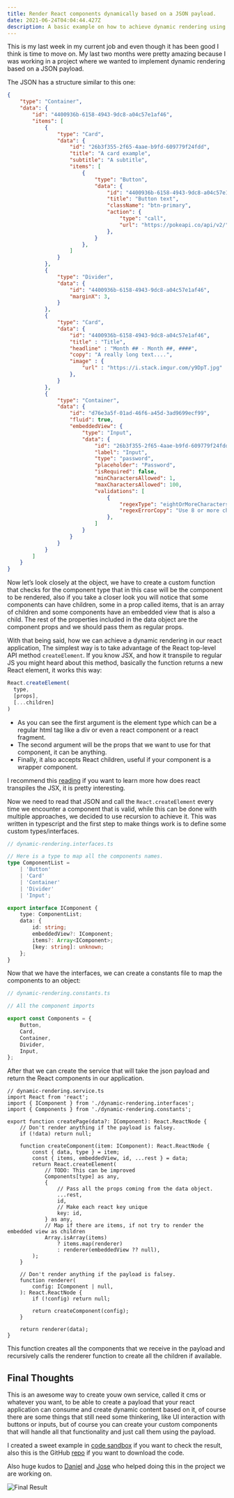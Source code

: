 ```yaml
---
title: Render React components dynamically based on a JSON payload.
date: 2021-06-24T04:04:44.427Z
description: A basic example on how to achieve dynamic rendering using react.
---
```


This is my last week in my current job and even though it has been good I think is time to move on. My last two months were pretty amazing because I was working in a project where we wanted to implement dynamic rendering based on a JSON payload.

The JSON has a structure similar to this one:

```json
{
    "type": "Container",
    "data": {
        "id": "4400936b-6158-4943-9dc8-a04c57e1af46",
        "items": [
            {
                "type": "Card",
                "data": {
                    "id": "26b3f355-2f65-4aae-b9fd-609779f24fdd",
                    "title": "A card example",
                    "subtitle": "A subtitle",
                    "items": [
                        {
                            "type": "Button",
                            "data": {
                                "id": "4400936b-6158-4943-9dc8-a04c57e1af46",
                                "title": "Button text",
                                "className": "btn-primary",
                                "action": {
                                    "type": "call",
                                    "url": "https://pokeapi.co/api/v2/"
                                },
                            }
                        },
                    ]
                }
            },
            {
                "type": "Divider",
                "data": {
                    "id": "4400936b-6158-4943-9dc8-a04c57e1af46",
                    "marginX": 3,
                }
            },
            {
                "type": "Card",
                "data": {
                    "id": "4400936b-6158-4943-9dc8-a04c57e1af46",
                    "title" : "Title",
                    "headline" : "Month ## - Month ##, ####",
                    "copy": "A really long text....",
                    "image" : {
                        "url" : "https://i.stack.imgur.com/y9DpT.jpg"
                    },
                }
            },
            {
                "type": "Container",
                "data": {
                    "id": "d76e3a5f-01ad-46f6-a45d-3ad9699ecf99",
                    "fluid": true,
                    "embeddedView": {
                        "type": "Input",
                        "data": {
                            "id": "26b3f355-2f65-4aae-b9fd-609779f24fdd",
                            "label": "Input",
                            "type": "password",
                            "placeholder": "Password",
                            "isRequired": false,
                            "minCharactersAllowed": 1,
                            "maxCharactersAllowed": 100,
                            "validations": [
                                {
                                    "regexType": "eightOrMoreCharacters",
                                    "regexErrorCopy": "Use 8 or more characters"
                                },
                            ]
                        }
                    }
                }
            }
        ]
    }
}
```

Now let’s look closely at the object, we have to create a custom function that checks for the component type that in this case will be the component to be rendered, also if you take a closer look you will notice that some components can have children, some in a prop called items, that is an array of children and some components have an embedded view that is also a child. The rest of the properties included in the data object are the component props and we should pass them as regular props.

With that being said, how we can achieve a dynamic rendering in our react application, The simplest way is to take advantage of the React top-level API method `createElement`. If you know JSX, and how it transpile to regular JS you might heard about this method, basically the function returns a new React element, it works this way:

```js
React.createElement(
  type,
  [props],
  [...children]
)
```

- As you can see the first argument is the element type which can be a regular html tag like a div or even a react component or a react fragment.
- The second argument will be the props that we want to use for that component, it can be anything.
- Finally, it also accepts React children, useful if your component is a wrapper component.

I recommend this [reading](https://reactjs.org/docs/react-without-jsx.html) if you want to learn more how does react transpiles the JSX, it is pretty interesting.

Now we need to read that JSON and call the `React.createElement` every time we encounter a component that is valid, while this can be done with multiple approaches, we decided to use recursion to achieve it. This was written in typescript and the first step to make things work is to define some custom types/interfaces.

```ts
// dynamic-rendering.interfaces.ts

// Here is a type to map all the components names.
type ComponentList =
    | 'Button'
    | 'Card'
    | 'Container'
    | 'Divider'
    | 'Input';

export interface IComponent {
    type: ComponentList;
    data: {
        id: string;
        embeddedView?: IComponent;
        items?: Array<IComponent>;
        [key: string]: unknown;
    };
}
```

Now that we have the interfaces, we can create a constants file to map the components to an object:

```ts
// dynamic-rendering.constants.ts

// All the component imports

export const Components = {
    Button,
    Card,
    Container,
    Divider,
    Input,
};
```

After that we can create the service that will take the json payload and return the React components in our application.

```tsx
// dynamic-rendering.service.ts
import React from 'react';
import { IComponent } from './dynamic-rendering.interfaces';
import { Components } from './dynamic-rendering.constants';

export function createPage(data?: IComponent): React.ReactNode {
    // Don't render anything if the payload is falsey.
    if (!data) return null;

    function createComponent(item: IComponent): React.ReactNode {
        const { data, type } = item;
        const { items, embeddedView, id, ...rest } = data;
        return React.createElement(
            // TODO: This can be improved
            Components[type] as any,
            {
                // Pass all the props coming from the data object.
                ...rest,
                id,
                // Make each react key unique
                key: id,
            } as any,
            // Map if there are items, if not try to render the embedded view as children
            Array.isArray(items)
                ? items.map(renderer)
                : renderer(embeddedView ?? null),
        );
    }

    // Don't render anything if the payload is falsey.
    function renderer(
        config: IComponent | null,
    ): React.ReactNode {
        if (!config) return null;

        return createComponent(config);
    }

    return renderer(data);
}
```

This function creates all the components that we receive in the payload and recursively calls the renderer function to create all the children if available. 

## Final Thoughts

This is an awesome way to create youw own service, called it cms or whatever you want, to be able to create a payload that your react application can consume and create dynamic content based on it, of course there are some things that still need some thinkering, like UI interaction with buttons or inputs, but of course you can create your custom components that will handle all that functionality and just call them using the payload.

I created a sweet example in [code sandbox](https://codesandbox.io/s/dynamic-renderer-react-jean182-10zbb) if you want to check the result, also this is the GitHub [repo](https://github.com/jean182/dynamic-rendering-example-react) if you want to download the code.

Also huge kudos to [Daniel](https://github.com/dalvarado98) and [Jose](https://github.com/josebedoya) who helped doing this in the project we are working on.

![Final Result](./final-result.png)
